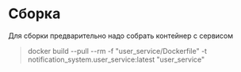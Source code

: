 
# Сборка

Для сборки предварительно надо собрать контейнер с сервисом

> docker build --pull --rm -f "user_service/Dockerfile" -t notification_system.user_service:latest "user_service"
